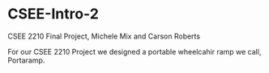 # CSEE-Intro-2
CSEE 2210 Final Project, Michele Mix and Carson Roberts

For our CSEE 2210 Project we designed a portable wheelcahir ramp we call, Portaramp. 
